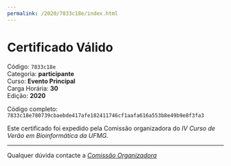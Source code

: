 ```yaml
---
permalink: /2020/7833c18e/index.html
---
```


# Certificado Válido

Código: `7833c18e`<br>
Categoria: **participante**<br>
Curso: **Evento Principal**<br>
Carga Horária: **30**<br>
Edição: **2020**<br>


Código completo: `7833c18e780739cbaebde417afe182411746cf1aafa616a553b8e49b9e8f3fa3`


Este certificado foi expedido pela Comissão organizadora do *IV Curso de Verão em Bioinformática da UFMG*.

----

Qualquer dúvida contacte a [_Comissão Organizadora_](<mailto:cursobioinfoufmg@gmail.com$subject=[Certificados]>)

